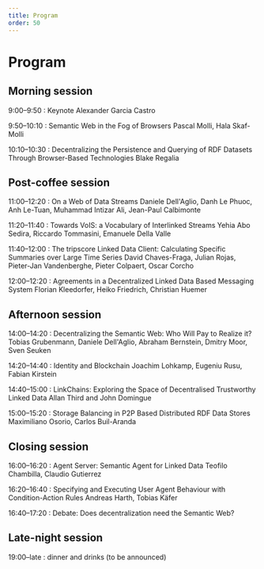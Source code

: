```yaml
---
title: Program
order: 50
---
```

# Program

## Morning session
9:00–9:50
: Keynote
<span class="authors">Alexander Garcia Castro</span>

9:50–10:10
: Semantic Web in the Fog of Browsers
<span class="authors">Pascal Molli, Hala Skaf-Molli</span>

10:10–10:30
: Decentralizing the Persistence and Querying of RDF Datasets Through Browser-Based Technologies
<span class="authors">Blake Regalia</span>

## Post-coffee session
11:00–12:20
: On a Web of Data Streams
<span class="authors">Daniele Dell'Aglio, Danh Le Phuoc, Anh Le-Tuan, Muhammad Intizar Ali, Jean-Paul Calbimonte</span>

11:20–11:40
: Towards VoIS: a Vocabulary of Interlinked Streams
<span class="authors">Yehia Abo Sedira, Riccardo Tommasini, Emanuele Della Valle</span>

11:40–12:00
: The tripscore Linked Data Client: Calculating Specific Summaries over Large Time Series
<span class="authors">David Chaves-Fraga, Julian Rojas, Pieter-Jan Vandenberghe, Pieter Colpaert, Oscar Corcho</span>

12:00–12:20
: Agreements in a Decentralized Linked Data Based Messaging System
<span class="authors">Florian Kleedorfer, Heiko Friedrich, Christian Huemer</span>

## Afternoon session
14:00–14:20
: Decentralizing the Semantic Web: Who Will Pay to Realize it?
<span class="authors">Tobias Grubenmann, Daniele Dell'Aglio, Abraham Bernstein, Dmitry Moor, Sven Seuken</span>

14:20–14:40
: Identity and Blockchain
<span class="authors">Joachim Lohkamp, Eugeniu Rusu, Fabian Kirstein</span>

14:40–15:00
: LinkChains: Exploring the Space of Decentralised Trustworthy Linked Data
<span class="authors">Allan Third and John Domingue</span>

15:00–15:20
: Storage Balancing in P2P Based Distributed RDF Data Stores
<span class="authors">Maximiliano Osorio, Carlos Buil-Aranda</span>

## Closing session
16:00–16:20
: Agent Server: Semantic Agent for Linked Data
<span class="authors">Teofilo Chambilla, Claudio Gutierrez</span>

16:20–16:40
: Specifying and Executing User Agent Behaviour with Condition-Action Rules
<span class="authors">Andreas Harth, Tobias Käfer</span>

16:40–17:20
: Debate: Does decentralization need the Semantic Web?

## Late-night session
19:00–late
: dinner and drinks (to be announced)
